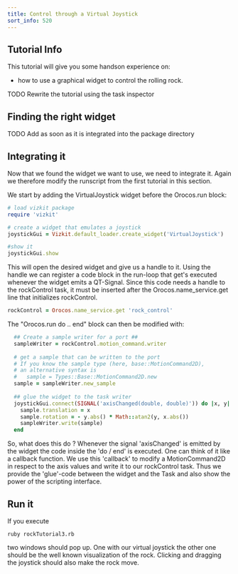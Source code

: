 ```yaml
---
title: Control through a Virtual Joystick
sort_info: 520
---
```

Tutorial Info
-----------

This tutorial will give you some handson experience on:

 * how to use a graphical widget to control the rolling rock.

TODO Rewrite the tutorial using the task inspector

Finding the right widget
-----------

TODO Add as soon as it is integrated into the package directory


Integrating it
-----------
Now that we found the widget we want to use, we need to integrate it.
Again we therefore modify the runscript from the first tutorial in this
section. 

We start by adding the VirtualJoystick widget before the Orocos.run block:

~~~ ruby
# load vizkit package
require 'vizkit'

# create a widget that emulates a joystick
joystickGui = Vizkit.default_loader.create_widget('VirtualJoystick')

#show it
joystickGui.show
~~~

This will open the desired widget and give us a handle to it.
Using the handle we can register a code block in the run-loop that get's
executed whenever the widget emits a QT-Signal. Since this code needs a handle
to the rockControl task, it must be inserted after the Orocos.name_service.get line that
initializes rockControl.

~~~ ruby
rockControl = Orocos.name_service.get 'rock_control'
~~~

The "Orocos.run do .. end" block can then be modified with:

~~~ ruby
  ## Create a sample writer for a port ##
  sampleWriter = rockControl.motion_command.writer
  
  # get a sample that can be written to the port
  # If you know the sample type (here, base::MotionCommand2D),
  # an alternative syntax is
  #   sample = Types::Base::MotionCommand2D.new
  sample = sampleWriter.new_sample
  
  ## glue the widget to the task writer
  joystickGui.connect(SIGNAL('axisChanged(double, double)')) do |x, y|
    sample.translation = x
    sample.rotation = - y.abs() * Math::atan2(y, x.abs())
    sampleWriter.write(sample)
  end	
~~~

So, what does this do ? Whenever the signal 'axisChanged' is emitted by the widget the
code inside the 'do / end' is executed. One can think of it like a callback function. We use this 'callback' 
to modify a MotionCommand2D in respect to the axis values and write it to our rockControl task. Thus we
provide the 'glue'-code between the widget and the Task and also show the power of the scripting interface.

Run it
-----------
If you execute 

~~~ text
ruby rockTutorial3.rb
~~~

two windows should pop up. One with our virtual joystick the other one should be the well known visualization of the rock. 
Clicking and dragging the joystick should also make the rock move.

